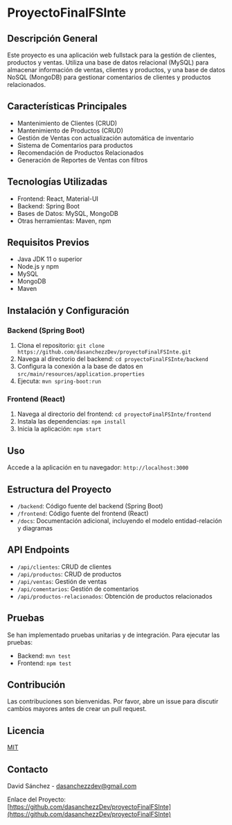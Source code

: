 # ProyectoFinalFSInte

## Descripción General
Este proyecto es una aplicación web fullstack para la gestión de clientes, productos y ventas. Utiliza una base de datos relacional (MySQL) para almacenar información de ventas, clientes y productos, y una base de datos NoSQL (MongoDB) para gestionar comentarios de clientes y productos relacionados.

## Características Principales
- Mantenimiento de Clientes (CRUD)
- Mantenimiento de Productos (CRUD)
- Gestión de Ventas con actualización automática de inventario
- Sistema de Comentarios para productos
- Recomendación de Productos Relacionados
- Generación de Reportes de Ventas con filtros

## Tecnologías Utilizadas
- Frontend: React, Material-UI
- Backend: Spring Boot
- Bases de Datos: MySQL, MongoDB
- Otras herramientas: Maven, npm

## Requisitos Previos
- Java JDK 11 o superior
- Node.js y npm
- MySQL
- MongoDB
- Maven

## Instalación y Configuración

### Backend (Spring Boot)
1. Clona el repositorio: `git clone https://github.com/dasanchezzDev/proyectoFinalFSInte.git`
2. Navega al directorio del backend: `cd proyectoFinalFSInte/backend`
3. Configura la conexión a la base de datos en `src/main/resources/application.properties`
4. Ejecuta: `mvn spring-boot:run`

### Frontend (React)
1. Navega al directorio del frontend: `cd proyectoFinalFSInte/frontend`
2. Instala las dependencias: `npm install`
3. Inicia la aplicación: `npm start`

## Uso
Accede a la aplicación en tu navegador: `http://localhost:3000`

## Estructura del Proyecto
- `/backend`: Código fuente del backend (Spring Boot)
- `/frontend`: Código fuente del frontend (React)
- `/docs`: Documentación adicional, incluyendo el modelo entidad-relación y diagramas

## API Endpoints
- `/api/clientes`: CRUD de clientes
- `/api/productos`: CRUD de productos
- `/api/ventas`: Gestión de ventas
- `/api/comentarios`: Gestión de comentarios
- `/api/productos-relacionados`: Obtención de productos relacionados

## Pruebas
Se han implementado pruebas unitarias y de integración. Para ejecutar las pruebas:
- Backend: `mvn test`
- Frontend: `npm test`

## Contribución
Las contribuciones son bienvenidas. Por favor, abre un issue para discutir cambios mayores antes de crear un pull request.

## Licencia
[MIT](https://choosealicense.com/licenses/mit/)

## Contacto
David Sánchez - [dasanchezzdev@gmail.com](mailto:dasanchezzdev@gmail.com)

Enlace del Proyecto: [https://github.com/dasanchezzDev/proyectoFinalFSInte](https://github.com/dasanchezzDev/proyectoFinalFSInte)